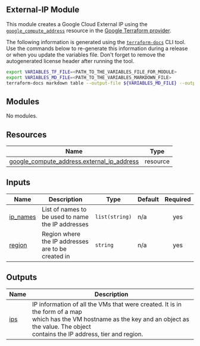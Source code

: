 ## External-IP Module

This module creates a Google Cloud External IP using the [`google_compute_address`](https://registry.terraform.io/providers/hashicorp/google/latest/docs/resources/compute_address) resource in the [Google Terraform provider](https://registry.terraform.io/providers/hashicorp/google/latest/docs).


The following information is generated using the
[`terraform-docs`](https://github.com/terraform-docs/terraform-docs)
CLI tool. Use the commands below to re-generate this information during a
release or when you update the variables file. Don't forget to remove the
autogenerated license header after running the tool. 

```sh
export VARIABLES_TF_FILE=<PATH_TO_THE_VARIABLES_FILE_FOR_MODULE>
export VARIABLES_MD_FILE=<PATH_TO_THE_VARIABLES_MARKDOWN_FILE>
terraform-docs markdown table --output-file ${VARIABLES_MD_FILE} --output-mode inject ${VARIABLES_TF_FILE}
```

<!-- BEGIN_TF_DOCS -->
## Modules

No modules.

## Resources

| Name | Type |
|------|------|
| [google_compute_address.external_ip_address](https://registry.terraform.io/providers/hashicorp/google/latest/docs/resources/compute_address) | resource |

## Inputs

| Name | Description | Type | Default | Required |
|------|-------------|------|---------|:--------:|
| <a name="input_ip_names"></a> [ip\_names](#input\_ip\_names) | List of names to be used to name the IP addresses | `list(string)` | n/a | yes |
| <a name="input_region"></a> [region](#input\_region) | Region where the IP addresses are to be created in | `string` | n/a | yes |

## Outputs

| Name | Description |
|------|-------------|
| <a name="output_ips"></a> [ips](#output\_ips) | IP information of all the VMs that were created. It is in the form of a map<br>    which has the VM hostname as the key and an object as the value. The object<br>    contains the IP address, tier and region. |
<!-- END_TF_DOCS -->
